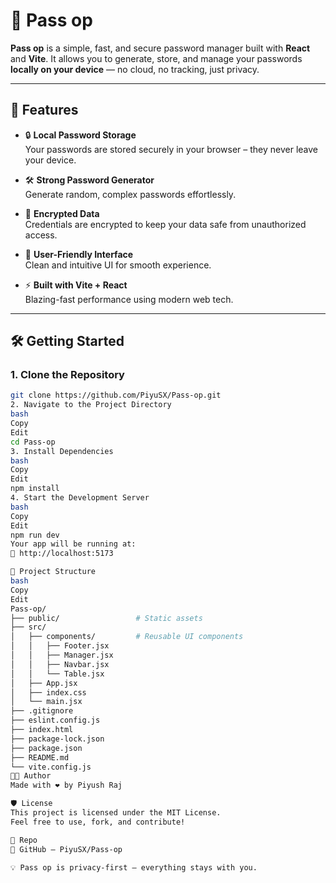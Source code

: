# 🔐 Pass op

**Pass op** is a simple, fast, and secure password manager built with **React** and **Vite**. It allows you to generate, store, and manage your passwords **locally on your device** — no cloud, no tracking, just privacy.

---

## 🚀 Features

- 🔒 **Local Password Storage**  
  Your passwords are stored securely in your browser – they never leave your device.

- 🛠️ **Strong Password Generator**  
  Generate random, complex passwords effortlessly.

- 🔐 **Encrypted Data**  
  Credentials are encrypted to keep your data safe from unauthorized access.

- 🧭 **User-Friendly Interface**  
  Clean and intuitive UI for smooth experience.

- ⚡ **Built with Vite + React**  
  Blazing-fast performance using modern web tech.

---

## 🛠️ Getting Started

### 1. Clone the Repository

```bash
git clone https://github.com/PiyuSX/Pass-op.git
2. Navigate to the Project Directory
bash
Copy
Edit
cd Pass-op
3. Install Dependencies
bash
Copy
Edit
npm install
4. Start the Development Server
bash
Copy
Edit
npm run dev
Your app will be running at:
📍 http://localhost:5173

📁 Project Structure
bash
Copy
Edit
Pass-op/
├── public/                 # Static assets
├── src/                   
│   ├── components/         # Reusable UI components
│   │   ├── Footer.jsx
│   │   ├── Manager.jsx
│   │   ├── Navbar.jsx
│   │   └── Table.jsx
│   ├── App.jsx
│   ├── index.css
│   └── main.jsx
├── .gitignore
├── eslint.config.js
├── index.html
├── package-lock.json
├── package.json
├── README.md
└── vite.config.js
👨‍💻 Author
Made with ❤️ by Piyush Raj

🛡️ License
This project is licensed under the MIT License.
Feel free to use, fork, and contribute!

📌 Repo
📎 GitHub – PiyuSX/Pass-op

💡 Pass op is privacy-first — everything stays with you.
